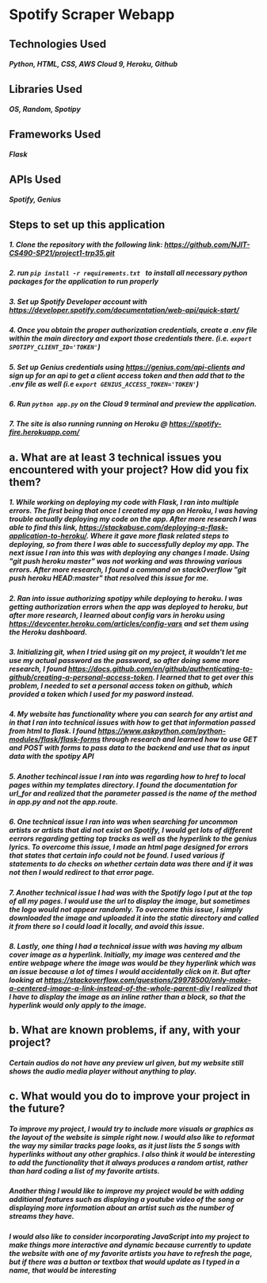 # Spotify Scraper Webapp
## Technologies Used
##### Python, HTML, CSS, AWS Cloud 9, Heroku, Github
## Libraries Used
##### OS, Random, Spotipy
## Frameworks Used
##### Flask
## APIs Used
##### Spotify, Genius
## Steps to set up this application
##### 1. Clone the repository with the following link: https://github.com/NJIT-CS490-SP21/project1-trp35.git
##### 2. run ```pip install -r requirements.txt ``` to install all necessary python packages for the application to run properly
##### 3. Set up Spotify Developer account with https://developer.spotify.com/documentation/web-api/quick-start/
##### 4. Once you obtain the proper authorization credentials, create a .env file within the main directory and export those credentials there. (i.e. ```export SPOTIPY_CLIENT_ID='TOKEN'```)
##### 5. Set up Genius credentials using https://genius.com/api-clients and sign up for an api to get a client access token and then add that to the .env file as well (i.e ```export GENIUS_ACCESS_TOKEN='TOKEN'```)
##### 6. Run ```python app.py``` on the Cloud 9 terminal and preview the application.
##### 7. The site is also running running on Heroku @ https://spotify-fire.herokuapp.com/
## a. What are at least 3 technical issues you encountered with your project? How did you fix them?
##### 1. While working on deploying my code with Flask, I ran into multiple errors. The first being that once I created my app on Heroku, I was having trouble actually deploying my code on the app. After more research I was able to find this link, https://stackabuse.com/deploying-a-flask-application-to-heroku/. Where it gave more flask related steps to deploying, so from there I was able to successfully deploy my app. The next issue I ran into this was with deploying any changes I made. Using "git push heroku master" was not working and was throwing various errors. After more research, I found a command on stackOverflow "git push heroku HEAD:master" that resolved this issue for me.
##### 2. Ran into issue authorizing spotipy while deploying to heroku. I was getting authorization errors when the app was deployed to heroku, but after more research, I learned about config vars in heroku using https://devcenter.heroku.com/articles/config-vars and set them using the Heroku dashboard.
##### 3. Initializing git, when I tried using git on my project, it wouldn't let me use my actual password as the password, so after doing some more research, I found https://docs.github.com/en/github/authenticating-to-github/creating-a-personal-access-token. I learned that to get over this problem, I needed to set a personal access token on github, which provided a token which I used for my pasword instead.
##### 4. My website has functionality where you can search for any artist and in that I ran into technical issues with how to get that information passed from html to flask. I found https://www.askpython.com/python-modules/flask/flask-forms through research and learned how to use GET and POST with forms to pass data to the backend and use that as input data with the spotipy API
##### 5. Another techincal issue I ran into was regarding how to href to local pages within my templates directory. I found the documentation for url_for and realized that the parameter passed is the name of the method in app.py and not the app.route.
##### 6. One technical issue I ran into was when searching for uncommon artists or artists that did not exist on Spotify, I would get lots of different eerrors regarding getting top tracks as well as the hyperlink to the genius lyrics. To overcome this issue, I made an html page designed for errors that states that certain info could not be found. I used various if statements to do checks on whether certain data was there and if it was not then I would redirect to that error page.
##### 7. Another technical issue I had was with the Spotify logo I put at the top of all my pages. I would use the url to display the image, but sometimes the logo would not appear randomly. To overcome this issue, I simply downloaded the image and uploaded it into the static directory and called it from there so I could load it locally, and avoid this issue.
##### 8. Lastly, one thing I had a technical issue with was having my album cover image as a hyperlink. Initially, my image was centered and the entire webpage where the image was would be they hyperlink which was an issue because a lot of times I would accidentally click on it. But after looking at https://stackoverflow.com/questions/29978500/only-make-a-centered-image-a-link-instead-of-the-whole-parent-div I realized that I have to display the image as an inline rather than a block, so that the hyperlink would only apply to the image.
## b. What are known problems, if any, with your project? 
##### Certain audios do not have any preview url given, but my website still shows the audio media player without anything to play.
## c. What would you do to improve your project in the future? 
##### To improve my project, I would try to include more visuals or graphics as the layout of the website is simple right now. I would also like to reformat the way my similar tracks page looks, as it just lists the 5 songs with hyperlinks without any other graphics. I also think it would be interesting to add the functionality that it always produces a random artist, rather than hard coding a list of my favorite artists.
##### Another thing I would like to improve my project would be with adding additional features such as displaying a youtube video of the song or displaying more information about an artist such as the number of streams they have.
##### I would also like to consider incorporating JavaScript into my project to make things more interactive and dynamic because currently to update the website with one of my favorite artists you have to refresh the page, but if there was a button or textbox that would update as I typed in a name, that would be interesting
